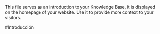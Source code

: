 This file serves as an introduction to your Knowledge Base, it is displayed on the homepage of your website. Use it to provide more context to your visitors.

\#Introducción

